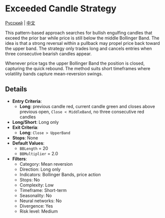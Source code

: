 # Exceeded Candle Strategy
[Русский](README_ru.md) | [中文](README_cn.md)

This pattern-based approach searches for bullish engulfing candles that exceed the prior bar while price is still below the middle Bollinger Band. The idea is that a strong reversal within a pullback may propel price back toward the upper band. The strategy only trades long and cancels entries when three consecutive bearish candles appear.

Whenever price tags the upper Bollinger Band the position is closed, capturing the quick rebound. The method suits short timeframes where volatility bands capture mean-reversion swings.

## Details

- **Entry Criteria**:
  - **Long**: previous candle red, current candle green and closes above previous open, `Close < MiddleBand`, no three consecutive red candles
- **Long/Short**: Long only
- **Exit Criteria**:
  - **Long**: `Close > UpperBand`
- **Stops**: None
- **Default Values**:
  - `BBLength` = 20
  - `BBMultiplier` = 2.0
- **Filters**:
  - Category: Mean reversion
  - Direction: Long only
  - Indicators: Bollinger Bands, price action
  - Stops: No
  - Complexity: Low
  - Timeframe: Short-term
  - Seasonality: No
  - Neural networks: No
  - Divergence: Yes
  - Risk level: Medium
